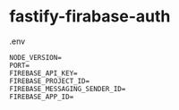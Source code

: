 # fastify-firabase-auth

.env
```
NODE_VERSION=
PORT=
FIREBASE_API_KEY=
FIREBASE_PROJECT_ID=
FIREBASE_MESSAGING_SENDER_ID=
FIREBASE_APP_ID=
```
